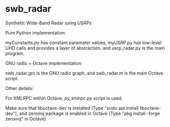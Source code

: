 # swb_radar
Synthetic Wide-Band Radar using USRPs

Pure Python implementation: 

myConstants.py has constant paramater values,
myUSRP.py has low-level UHD calls and provides a layer of abstraction, and
usrp_radar.py is the main program.

GNU radio + Octave implementation:

swb_radar.grc is the GNU radio graph, and
swb_radar.m is the main Octave script.

Other details:

For XMLRPC within Octave, py_xmlrpc.py script is used.

Make sure that liboctave-dev is installed (Type "sudo  apt install liboctave-dev"), and zeromq package is enabled in Octave
(Type "pkg install -forge zeromq" in Octave)




